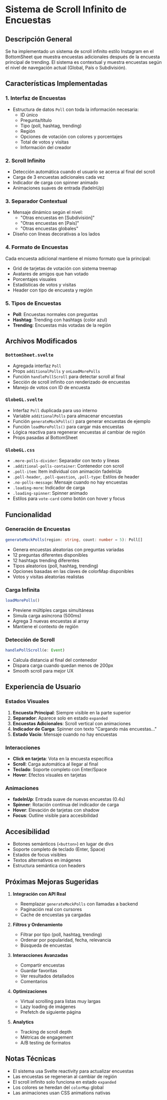# Sistema de Scroll Infinito de Encuestas

## Descripción General

Se ha implementado un sistema de scroll infinito estilo Instagram en el BottomSheet que muestra encuestas adicionales después de la encuesta principal de trending. El sistema es contextual y muestra encuestas según el nivel de navegación actual (Global, País o Subdivisión).

## Características Implementadas

### 1. **Interfaz de Encuestas**
- Estructura de datos `Poll` con toda la información necesaria:
  - ID único
  - Pregunta/título
  - Tipo (poll, hashtag, trending)
  - Región
  - Opciones de votación con colores y porcentajes
  - Total de votos y visitas
  - Información del creador

### 2. **Scroll Infinito**
- Detección automática cuando el usuario se acerca al final del scroll
- Carga de 3 encuestas adicionales cada vez
- Indicador de carga con spinner animado
- Animaciones suaves de entrada (fadeInUp)

### 3. **Separador Contextual**
- Mensaje dinámico según el nivel:
  - "Otras encuestas en [Subdivisión]"
  - "Otras encuestas en [País]"
  - "Otras encuestas globales"
- Diseño con líneas decorativas a los lados

### 4. **Formato de Encuestas**
Cada encuesta adicional mantiene el mismo formato que la principal:
- Grid de tarjetas de votación con sistema treemap
- Avatares de amigos que han votado
- Porcentajes visuales
- Estadísticas de votos y visitas
- Header con tipo de encuesta y región

### 5. **Tipos de Encuestas**
- **Poll**: Encuestas normales con preguntas
- **Hashtag**: Trending con hashtags (color azul)
- **Trending**: Encuestas más votadas de la región

## Archivos Modificados

### `BottomSheet.svelte`
- Agregada interfaz `Poll`
- Props `additionalPolls` y `onLoadMorePolls`
- Función `handlePollScroll` para detectar scroll al final
- Sección de scroll infinito con renderizado de encuestas
- Manejo de votos con ID de encuesta

### `GlobeGL.svelte`
- Interfaz `Poll` duplicada para uso interno
- Variable `additionalPolls` para almacenar encuestas
- Función `generateMockPolls()` para generar encuestas de ejemplo
- Función `loadMorePolls()` para cargar más encuestas
- Lógica reactiva para regenerar encuestas al cambiar de región
- Props pasadas al BottomSheet

### `GlobeGL.css`
- `.more-polls-divider`: Separador con texto y líneas
- `.additional-polls-container`: Contenedor con scroll
- `.poll-item`: Item individual con animación fadeInUp
- `.poll-header`, `.poll-question`, `.poll-type`: Estilos de header
- `.no-polls-message`: Mensaje cuando no hay encuestas
- `.loading-more`: Indicador de carga
- `.loading-spinner`: Spinner animado
- Estilos para `vote-card` como botón con hover y focus

## Funcionalidad

### Generación de Encuestas
```typescript
generateMockPolls(region: string, count: number = 5): Poll[]
```
- Genera encuestas aleatorias con preguntas variadas
- 12 preguntas diferentes disponibles
- 12 hashtags trending diferentes
- Tipos aleatorios (poll, hashtag, trending)
- Opciones basadas en las claves de colorMap disponibles
- Votos y visitas aleatorias realistas

### Carga Infinita
```typescript
loadMorePolls()
```
- Previene múltiples cargas simultáneas
- Simula carga asíncrona (500ms)
- Agrega 3 nuevas encuestas al array
- Mantiene el contexto de región

### Detección de Scroll
```typescript
handlePollScroll(e: Event)
```
- Calcula distancia al final del contenedor
- Dispara carga cuando quedan menos de 200px
- Smooth scroll para mejor UX

## Experiencia de Usuario

### Estados Visuales
1. **Encuesta Principal**: Siempre visible en la parte superior
2. **Separador**: Aparece solo en estado `expanded`
3. **Encuestas Adicionales**: Scroll vertical con animaciones
4. **Indicador de Carga**: Spinner con texto "Cargando más encuestas..."
5. **Estado Vacío**: Mensaje cuando no hay encuestas

### Interacciones
- **Click en tarjeta**: Vota en la encuesta específica
- **Scroll**: Carga automática al llegar al final
- **Teclado**: Soporte completo con Enter/Space
- **Hover**: Efectos visuales en tarjetas

### Animaciones
- **fadeInUp**: Entrada suave de nuevas encuestas (0.4s)
- **Spinner**: Rotación continua del indicador de carga
- **Hover**: Elevación de tarjetas con shadow
- **Focus**: Outline visible para accesibilidad

## Accesibilidad

- Botones semánticos (`<button>`) en lugar de divs
- Soporte completo de teclado (Enter, Space)
- Estados de focus visibles
- Textos alternativos en imágenes
- Estructura semántica con headers

## Próximas Mejoras Sugeridas

1. **Integración con API Real**
   - Reemplazar `generateMockPolls` con llamadas a backend
   - Paginación real con cursores
   - Cache de encuestas ya cargadas

2. **Filtros y Ordenamiento**
   - Filtrar por tipo (poll, hashtag, trending)
   - Ordenar por popularidad, fecha, relevancia
   - Búsqueda de encuestas

3. **Interacciones Avanzadas**
   - Compartir encuestas
   - Guardar favoritas
   - Ver resultados detallados
   - Comentarios

4. **Optimizaciones**
   - Virtual scrolling para listas muy largas
   - Lazy loading de imágenes
   - Prefetch de siguiente página

5. **Analytics**
   - Tracking de scroll depth
   - Métricas de engagement
   - A/B testing de formatos

## Notas Técnicas

- El sistema usa Svelte reactivity para actualizar encuestas
- Las encuestas se regeneran al cambiar de región
- El scroll infinito solo funciona en estado `expanded`
- Los colores se heredan del `colorMap` global
- Las animaciones usan CSS animations nativas
